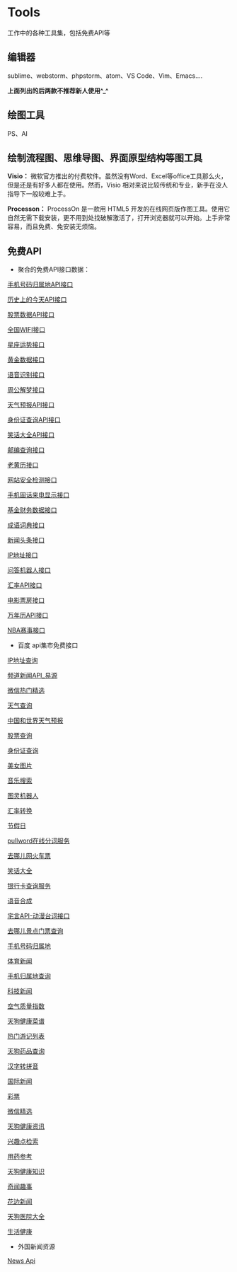 # Tools
工作中的各种工具集，包括免费API等
## 编辑器
sublime、webstorm、phpstorm、atom、VS Code、Vim、Emacs....

**上面列出的后两款不推荐新人使用^_^**

## 绘图工具
PS、AI
## 绘制流程图、思维导图、界面原型结构等图工具
**Visio：** 微软官方推出的付费软件。虽然没有Word、Excel等office工具那么火，但是还是有好多人都在使用。然而，Visio 相对来说比较传统和专业，新手在没人指导下一般较难上手。

**Processon：** ProcessOn 是一款用 HTML5 开发的在线网页版作图工具。使用它自然无需下载安装，更不用到处找破解激活了，打开浏览器就可以开始。上手非常容易，而且免费、免安装无烦恼。

## 免费API
 - 聚合的免费API接口数据：
 
 [手机号码归属地API接口](https://www.juhe.cn/docs/api/id/11)

 [历史上的今天API接口](https://www.juhe.cn/docs/api/id/63)

 [股票数据API接口](https://www.juhe.cn/docs/api/id/21)

 [全国WIFI接口](https://www.juhe.cn/docs/api/id/18)

 [星座运势接口](https://www.juhe.cn/docs/api/id/58)

 [黄金数据接口](https://www.juhe.cn/docs/api/id/29)

 [语音识别接口](https://www.juhe.cn/docs/api/id/134)

 [周公解梦接口](https://www.juhe.cn/docs/api/id/64)

 [天气预报API接口](https://www.juhe.cn/docs/api/id/73)

 [身份证查询API接口](https://www.juhe.cn/docs/api/id/38)

 [笑话大全API接口](https://www.juhe.cn/docs/api/id/95)

 [邮编查询接口](https://www.juhe.cn/docs/api/id/66)

 [老黄历接口](https://www.juhe.cn/docs/api/id/65)

 [网站安全检测接口](https://www.juhe.cn/docs/api/id/19)

 [手机固话来电显示接口](https://www.juhe.cn/docs/api/id/72)

 [基金财务数据接口](https://www.juhe.cn/docs/api/id/28)

 [成语词典接口](https://www.juhe.cn/docs/api/id/157)

 [新闻头条接口](https://www.juhe.cn/docs/api/id/235)

 [IP地址接口](https://www.juhe.cn/docs/api/id/1)

 [问答机器人接口](https://www.juhe.cn/docs/api/id/112)

 [汇率API接口](https://www.juhe.cn/docs/api/id/80)

 [电影票房接口](https://www.juhe.cn/docs/api/id/44)

 [万年历API接口](https://www.juhe.cn/docs/api/id/177)

 [NBA赛事接口](https://www.juhe.cn/docs/api/id/92)

 - 百度 api集市免费接口
 
 [IP地址查询]( http://apistore.baidu.com/apiworks/servicedetail/114.html)

 [频道新闻API_易源]( http://apistore.baidu.com/apiworks/servicedetail/688.html)

 [微信热门精选 ](http://apistore.baidu.com/apiworks/servicedetail/632.html)

 [天气查询]( http://apistore.baidu.com/apiworks/servicedetail/112.html)

 [中国和世界天气预报]( http://apistore.baidu.com/apiworks/servicedetail/478.html)

 [股票查询]( http://apistore.baidu.com/apiworks/servicedetail/115.html)

 [身份证查询](http://apistore.baidu.com/apiworks/servicedetail/113.html)

 [美女图片]( http://apistore.baidu.com/apiworks/servicedetail/720.html)

 [音乐搜索](http://apistore.baidu.com/apiworks/servicedetail/1020.html)

 [图灵机器人 ](http://apistore.baidu.com/apiworks/servicedetail/736.html)

 [汇率转换 ](http://apistore.baidu.com/apiworks/servicedetail/119.html)

 [节假日]( http://apistore.baidu.com/apiworks/servicedetail/1116.html)

 [pullword在线分词服务]( http://apistore.baidu.com/apiworks/servicedetail/143.html)

 [去哪儿网火车票]( http://apistore.baidu.com/apiworks/servicedetail/697.html)

 [笑话大全]( http://apistore.baidu.com/apiworks/servicedetail/864.html)

 [银行卡查询服务]( http://apistore.baidu.com/apiworks/servicedetail/735.html)

 [语音合成]( http://apistore.baidu.com/apiworks/servicedetail/867.html)

 [宅言API-动漫台词接口]( http://apistore.baidu.com/apiworks/servicedetail/446.html)

 [去哪儿景点门票查询]( http://apistore.baidu.com/apiworks/servicedetail/140.html)

 [手机号码归属地]( http://apistore.baidu.com/apiworks/servicedetail/794.html)

 [体育新闻]( http://apistore.baidu.com/apiworks/servicedetail/711.html)
 
 [手机归属地查询](http://apistore.baidu.com/apiworks/servicedetail/709.html)
 
 [科技新闻]( http://apistore.baidu.com/apiworks/servicedetail/1061.html)
 
 [空气质量指数]( http://apistore.baidu.com/apiworks/servicedetail/116.html)
 
 [天狗健康菜谱]( http://apistore.baidu.com/apiworks/servicedetail/987.html)
 
 [热门游记列表]( http://apistore.baidu.com/apiworks/servicedetail/520.html)
 
 [天狗药品查询]( http://apistore.baidu.com/apiworks/servicedetail/916.html)
 
 [汉字转拼音]( http://apistore.baidu.com/apiworks/servicedetail/1124.html)
 
 [国际新闻]( http://apistore.baidu.com/apiworks/servicedetail/823.html)
 
 [彩票]( http://apistore.baidu.com/apiworks/servicedetail/164.html)
 
 [微信精选]( http://apistore.baidu.com/apiworks/servicedetail/863.html)
 
 [天狗健康资讯]( http://apistore.baidu.com/apiworks/servicedetail/888.html)
 
 [兴趣点检索]( http://apistore.baidu.com/apiworks/servicedetail/182.html)
 
 [用药参考]( http://apistore.baidu.com/apiworks/servicedetail/754.html)
 
 [天狗健康知识]( http://apistore.baidu.com/apiworks/servicedetail/899.html)
 
 [奇闻趣事]( http://apistore.baidu.com/apiworks/servicedetail/633.html)
 
 [花边新闻 ](http://apistore.baidu.com/apiworks/servicedetail/768.html)
 
 [天狗医院大全 ](http://apistore.baidu.com/apiworks/servicedetail/988.html)
 
 [生活健康]( http://apistore.baidu.com/apiworks/servicedetail/989.html)

 - 外国新闻资源
 
 [News Api](https://newsapi.org/)
